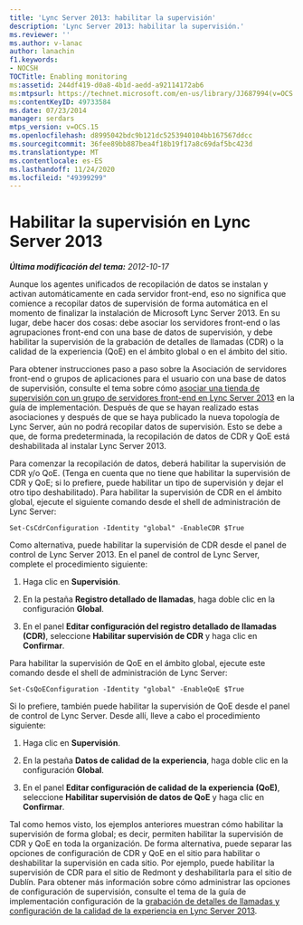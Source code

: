 ```yaml
---
title: 'Lync Server 2013: habilitar la supervisión'
description: 'Lync Server 2013: habilitar la supervisión.'
ms.reviewer: ''
ms.author: v-lanac
author: lanachin
f1.keywords:
- NOCSH
TOCTitle: Enabling monitoring
ms:assetid: 244df419-d0a8-4b1d-aedd-a92114172ab6
ms:mtpsurl: https://technet.microsoft.com/en-us/library/JJ687994(v=OCS.15)
ms:contentKeyID: 49733584
ms.date: 07/23/2014
manager: serdars
mtps_version: v=OCS.15
ms.openlocfilehash: d8995042bdc9b121dc5253940104bb167567ddcc
ms.sourcegitcommit: 36fee89bb887bea4f18b19f17a8c69daf5bc423d
ms.translationtype: MT
ms.contentlocale: es-ES
ms.lasthandoff: 11/24/2020
ms.locfileid: "49399299"
---
```

# <a name="enabling-monitoring-in-lync-server-2013"></a>Habilitar la supervisión en Lync Server 2013

<div data-xmlns="http://www.w3.org/1999/xhtml">

<div class="topic" data-xmlns="http://www.w3.org/1999/xhtml" data-msxsl="urn:schemas-microsoft-com:xslt" data-cs="https://msdn.microsoft.com/">

<div data-asp="https://msdn2.microsoft.com/asp">



</div>

<div id="mainSection">

<div id="mainBody">

<span> </span>

_**Última modificación del tema:** 2012-10-17_

Aunque los agentes unificados de recopilación de datos se instalan y activan automáticamente en cada servidor front-end, eso no significa que comience a recopilar datos de supervisión de forma automática en el momento de finalizar la instalación de Microsoft Lync Server 2013. En su lugar, debe hacer dos cosas: debe asociar los servidores front-end o las agrupaciones front-end con una base de datos de supervisión, y debe habilitar la supervisión de la grabación de detalles de llamadas (CDR) o la calidad de la experiencia (QoE) en el ámbito global o en el ámbito del sitio.

Para obtener instrucciones paso a paso sobre la Asociación de servidores front-end o grupos de aplicaciones para el usuario con una base de datos de supervisión, consulte el tema sobre cómo [asociar una tienda de supervisión con un grupo de servidores front-end en Lync Server 2013](lync-server-2013-associating-a-monitoring-store-with-a-front-end-pool.md) en la guía de implementación. Después de que se hayan realizado estas asociaciones y después de que se haya publicado la nueva topología de Lync Server, aún no podrá recopilar datos de supervisión. Esto se debe a que, de forma predeterminada, la recopilación de datos de CDR y QoE está deshabilitada al instalar Lync Server 2013.

Para comenzar la recopilación de datos, deberá habilitar la supervisión de CDR y/o QoE. (Tenga en cuenta que no tiene que habilitar la supervisión de CDR y QoE; si lo prefiere, puede habilitar un tipo de supervisión y dejar el otro tipo deshabilitado). Para habilitar la supervisión de CDR en el ámbito global, ejecute el siguiente comando desde el shell de administración de Lync Server:

    Set-CsCdrConfiguration -Identity "global" -EnableCDR $True

Como alternativa, puede habilitar la supervisión de CDR desde el panel de control de Lync Server 2013. En el panel de control de Lync Server, complete el procedimiento siguiente:

1.  Haga clic en **Supervisión**.

2.  En la pestaña **Registro detallado de llamadas**, haga doble clic en la configuración **Global**.

3.  En el panel **Editar configuración del registro detallado de llamadas (CDR)**, seleccione **Habilitar supervisión de CDR** y haga clic en **Confirmar**.

Para habilitar la supervisión de QoE en el ámbito global, ejecute este comando desde el shell de administración de Lync Server:

    Set-CsQoEConfiguration -Identity "global" -EnableQoE $True

Si lo prefiere, también puede habilitar la supervisión de QoE desde el panel de control de Lync Server. Desde allí, lleve a cabo el procedimiento siguiente:

1.  Haga clic en **Supervisión**.

2.  En la pestaña **Datos de calidad de la experiencia**, haga doble clic en la configuración **Global**.

3.  En el panel **Editar configuración de calidad de la experiencia (QoE)**, seleccione **Habilitar supervisión de datos de QoE** y haga clic en **Confirmar**.

Tal como hemos visto, los ejemplos anteriores muestran cómo habilitar la supervisión de forma global; es decir, permiten habilitar la supervisión de CDR y QoE en toda la organización. De forma alternativa, puede separar las opciones de configuración de CDR y QoE en el sitio para habilitar o deshabilitar la supervisión en cada sitio. Por ejemplo, puede habilitar la supervisión de CDR para el sitio de Redmont y deshabilitarla para el sitio de Dublín. Para obtener más información sobre cómo administrar las opciones de configuración de supervisión, consulte el tema de la guía de implementación configuración de la [grabación de detalles de llamadas y configuración de la calidad de la experiencia en Lync Server 2013](lync-server-2013-configuring-call-detail-recording-and-quality-of-experience-settings.md).

</div>

<span> </span>

</div>

</div>

</div>

